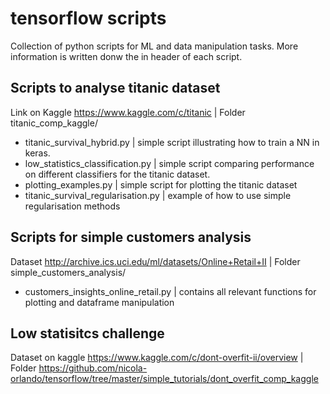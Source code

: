 # tensorflow scripts
Collection of python scripts for ML and data manipulation tasks. More information is written donw the in header of each script.  

## Scripts to analyse titanic dataset 

Link on Kaggle https://www.kaggle.com/c/titanic | Folder titanic_comp_kaggle/

* titanic_survival_hybrid.py | simple script illustrating how to train a NN in keras. 
* low_statistics_classification.py | simple script comparing performance on different classifiers for the titanic dataset. 
* plotting_examples.py | simple script for plotting the titanic dataset
* titanic_survival_regularisation.py | example of how to use simple regularisation methods

## Scripts for simple customers analysis 

Dataset http://archive.ics.uci.edu/ml/datasets/Online+Retail+II | Folder simple_customers_analysis/

* customers_insights_online_retail.py | contains all relevant functions for plotting and dataframe manipulation 

## Low statisitcs challenge 

Dataset on kaggle https://www.kaggle.com/c/dont-overfit-ii/overview | Folder https://github.com/nicola-orlando/tensorflow/tree/master/simple_tutorials/dont_overfit_comp_kaggle 
